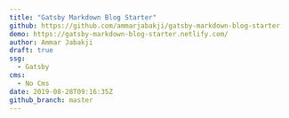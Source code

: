 ```yaml
---
title: "Gatsby Markdown Blog Starter"
github: https://github.com/ammarjabakji/gatsby-markdown-blog-starter
demo: https://gatsby-markdown-blog-starter.netlify.com/
author: Ammar Jabakji
draft: true
ssg:
  - Gatsby
cms:
  - No Cms
date: 2019-08-28T09:16:35Z
github_branch: master
---
```

